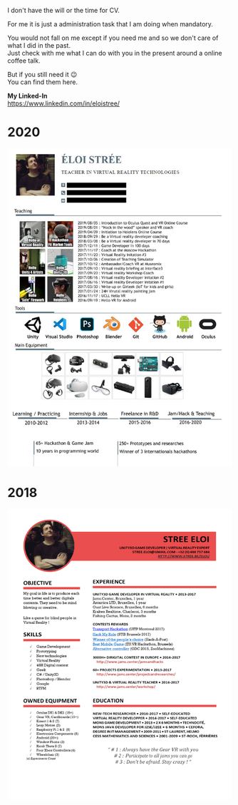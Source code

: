 I don't have the will or the time for CV.  
  
For me it is just a administration task that I am doing when mandatory.   
  
You would not fall on me except if you need me and so we don't care of what I did in the past.  
Just check with me what I can do with you in the present around a online coffee talk. 
  
But if you still need it 😉  
You can find them here.  
  

**My Linked-In**    
https://www.linkedin.com/in/eloistree/  

# 2020  
![CV Eloi 2020](https://github.com/EloiStree/EloiStree/blob/master/CV/CV2020.png?raw=true)  

  
# 2018
![CV Eloi 2017](https://github.com/EloiStree/EloiStree/blob/master/CV/CV2017.png?raw=true)  


